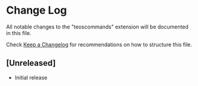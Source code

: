 # Change Log

All notable changes to the "teoscommands" extension will be documented in this file.

Check [Keep a Changelog](http://keepachangelog.com/) for recommendations on how to structure this file.

## [Unreleased]

- Initial release